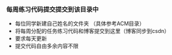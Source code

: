 ### 每周练习代码提交提交到该目录中
* 每位同学新建自己姓名的文件夹 （具体参考ACM目录）
* 将每周分配的任务练习代码和博客提交到这里（博客同步到csdn）
* 要求每天更新
* 提交代码自由多余内容不限
